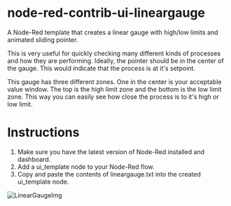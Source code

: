 # node-red-contrib-ui-lineargauge
A Node-Red template that creates a linear gauge with high/low limits and animated sliding pointer.

This is very useful for quickly checking many different kinds of processes and how they are performing.
Ideally, the pointer should be in the center of the gauge. This would indicate that the process is at it's setpoint.

This gauge has three different zones. One in the center is your acceptable value window. The top is the high limit zone and the bottom is the low limit zone. This way you can easily see how close the process is to it's high or low limit.

# Instructions
1. Make sure you have the latest version of Node-Red installed and dashboard.
1. Add a ui_template node to your Node-Red flow.
1. Copy and paste the contents of lineargauge.txt into the created ui_template node.


![LinearGaugeImg](https://github.com/seth350/node-red-contrib-ui-lineargauge/blob/master/lineargauge.png?raw=true)
